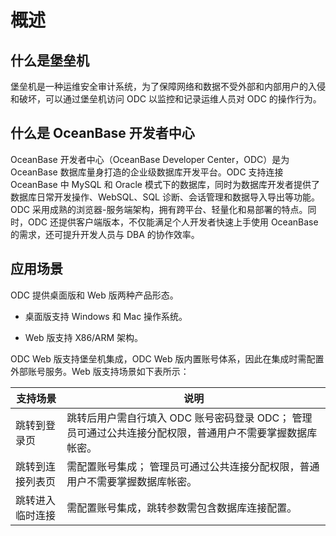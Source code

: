 概述 
=======================



什么是堡垒机 
---------------------------

堡垒机是一种运维安全审计系统，为了保障网络和数据不受外部和内部用户的入侵和破坏，可以通过堡垒机访问 ODC 以监控和记录运维人员对 ODC 的操作行为。

什么是 OceanBase 开发者中心 
----------------------------------------

OceanBase 开发者中心（OceanBase Developer Center，ODC）是为 OceanBase 数据库量身打造的企业级数据库开发平台。ODC 支持连接 OceanBase 中 MySQL 和 Oracle 模式下的数据库，同时为数据库开发者提供了数据库日常开发操作、WebSQL、SQL 诊断、会话管理和数据导入导出等功能。ODC 采用成熟的浏览器-服务端架构，拥有跨平台、轻量化和易部署的特点。同时，ODC 还提供客户端版本，不仅能满足个人开发者快速上手使用 OceanBase 的需求，还可提升开发人员与 DBA 的协作效率。

应用场景 
-------------------------

ODC 提供桌面版和 Web 版两种产品形态。

* 桌面版支持 Windows 和 Mac 操作系统。

  

* Web 版支持 X86/ARM 架构。

  




ODC Web 版支持堡垒机集成，ODC Web 版内置账号体系，因此在集成时需配置外部账号服务。Web 版支持场景如下表所示：


|   支持场景   |                                    说明                                     |
|----------|---------------------------------------------------------------------------|
| 跳转到登录页   | 跳转后用户需自行填入 ODC 账号密码登录 ODC； 管理员可通过公共连接分配权限，普通用户不需要掌握数据库帐密。 |
| 跳转到连接列表页 | 需配置账号集成； 管理员可通过公共连接分配权限，普通用户不需要掌握数据库帐密。                   |
| 跳转进入临时连接 | 需配置账号集成，跳转参数需包含数据库连接配置。                                                   |


